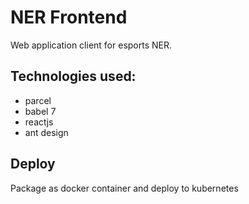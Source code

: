 # NER Frontend #

Web application client for esports NER.

## Technologies used: ##

- parcel
- babel 7
- reactjs
- ant design

## Deploy ##
Package as docker container and deploy to kubernetes
